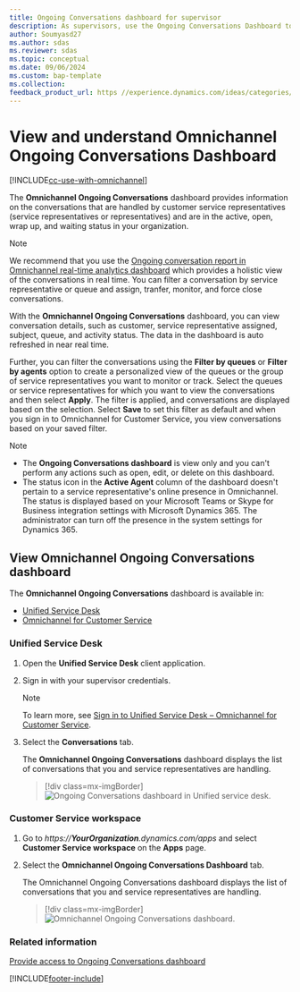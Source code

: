```yaml
---
title: Ongoing Conversations dashboard for supervisor
description: As supervisors, use the Ongoing Conversations Dashboard to view information about the conversations handled by customer service representatives.
author: Soumyasd27
ms.author: sdas
ms.reviewer: sdas
ms.topic: conceptual
ms.date: 09/06/2024
ms.custom: bap-template
ms.collection: 
feedback_product_url: https //experience.dynamics.com/ideas/categories/list/?category=a7f4a807-de3b-eb11-a813-000d3a579c38&forum=b68e50a6-88d9-e811-a96b-000d3a1be7ad
---
```


# View and understand Omnichannel Ongoing Conversations Dashboard

[!INCLUDE[cc-use-with-omnichannel](../../includes/cc-use-with-omnichannel.md)]

The **Omnichannel Ongoing Conversations** dashboard provides information on the conversations that are handled by customer service representatives (service representatives or representatives) and are in the active, open, wrap up, and waiting status in your organization.

> [!NOTE]
> We recommend that you use the [Ongoing conversation report in Omnichannel real-time analytics dashboard](realtime-ongoing.md) which provides a holistic view of the conversations in real time. You can filter a conversation by service representative or queue and assign, tranfer, monitor, and force close conversations.

With the **Omnichannel Ongoing Conversations** dashboard, you can view conversation details, such as customer, service representative assigned, subject, queue, and activity status. The data in the dashboard is auto refreshed in near real time. 

Further, you can filter the conversations using the **Filter by queues** or **Filter by agents** option to create a personalized view of the queues or the group of service representatives you want to monitor or track. Select the queues or service representatives for which you want to view the conversations and then select **Apply**. The filter is applied, and conversations are displayed based on the selection. Select **Save** to set this filter as default and when you sign in to Omnichannel for Customer Service, you view conversations based on your saved filter. 

> [!NOTE]
>
> - The **Ongoing Conversations dashboard** is view only and you can't perform any actions such as open, edit, or delete on this dashboard.
> - The status icon in the **Active Agent** column of the dashboard doesn't pertain to a service representative's online presence in Omnichannel. The status is displayed based on your Microsoft Teams or Skype for Business integration settings with Microsoft Dynamics 365. The administrator can turn off the presence in the system settings for Dynamics 365.

## View Omnichannel Ongoing Conversations dashboard

The **Omnichannel Ongoing Conversations** dashboard is available in:

- [Unified Service Desk](#unified-service-desk)
- [Omnichannel for Customer Service](#customer-service-workspace)

### Unified Service Desk

1. Open the **Unified Service Desk** client application.

2. Sign in with your supervisor credentials.

    > [!NOTE]
    > To learn more, see [Sign in to Unified Service Desk – Omnichannel for Customer Service](../../unified-service-desk/oc-usd/signin-unified-service-desk-omnichannel.md).

3. Select the **Conversations** tab.

    The **Omnichannel Ongoing Conversations** dashboard displays the list of conversations that you and service representatives are handling.

    > [!div class=mx-imgBorder]
    > ![Ongoing Conversations dashboard in Unified service desk.](../media/supervisor-usd-ongoing-conversations-dashboard.png "Ongoing Conversations dashboard in Unified service desk")
  
### Customer Service workspace

1. Go to *https://**YourOrganization**.dynamics.com/apps* and select **Customer Service workspace** on the **Apps** page.

2. Select the **Omnichannel Ongoing Conversations Dashboard** tab.

    The Omnichannel Ongoing Conversations dashboard displays the list of conversations that you and service representatives are handling. 

    > [!div class=mx-imgBorder]
    > ![Omnichannel Ongoing Conversations dashboard.](../media/supervisor-ongoing-conversations-dashboard.png "Omnichannel Ongoing Conversations dashboard")

### Related information

[Provide access to Ongoing Conversations dashboard](../administer/configure-ongoing-conversations-dashbaord.md)  
  

[!INCLUDE[footer-include](../../includes/footer-banner.md)]
